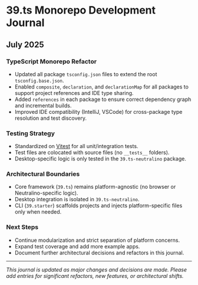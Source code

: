 # 39.ts Monorepo Development Journal

## July 2025

### TypeScript Monorepo Refactor
- Updated all package `tsconfig.json` files to extend the root `tsconfig.base.json`.
- Enabled `composite`, `declaration`, and `declarationMap` for all packages to support project references and IDE type sharing.
- Added `references` in each package to ensure correct dependency graph and incremental builds.
- Improved IDE compatibility (IntelliJ, VSCode) for cross-package type resolution and test discovery.

### Testing Strategy
- Standardized on [Vitest](https://vitest.dev/) for all unit/integration tests.
- Test files are colocated with source files (no `__tests__` folders).
- Desktop-specific logic is only tested in the `39.ts-neutralino` package.

### Architectural Boundaries
- Core framework (`39.ts`) remains platform-agnostic (no browser or Neutralino-specific logic).
- Desktop integration is isolated in `39.ts-neutralino`.
- CLI (`39.starter`) scaffolds projects and injects platform-specific files only when needed.

### Next Steps
- Continue modularization and strict separation of platform concerns.
- Expand test coverage and add more example apps.
- Document further architectural decisions and refactors in this journal.

---

*This journal is updated as major changes and decisions are made. Please add entries for significant refactors, new features, or architectural shifts.*

